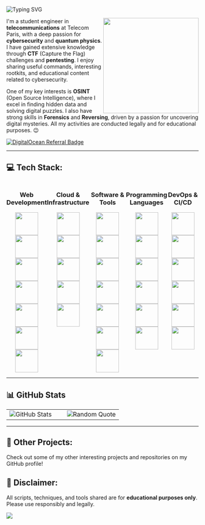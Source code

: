 
![Typing SVG](https://readme-typing-svg.demolab.com?font=Righteous&size=60&pause=1000&color=44E0E4&background=FFEED500&center=true&width=1000&height=100&lines=Hello,+I'm+Alexis) 

<img height="250px" src="https://user-images.githubusercontent.com/74038190/229223156-0cbdaba9-3128-4d8e-8719-b6b4cf741b67.gif" align="right" />

I'm a student engineer in **telecommunications** at Telecom Paris, with a deep passion for **cybersecurity** and **quantum physics**. I have gained extensive knowledge through **CTF** (Capture the Flag) challenges and **pentesting**. I enjoy sharing useful commands, interesting rootkits, and educational content related to cybersecurity.

One of my key interests is **OSINT** (Open Source Intelligence), where I excel in finding hidden data and solving digital puzzles. I also have strong skills in **Forensics** and **Reversing**, driven by a passion for uncovering digital mysteries. All my activities are conducted legally and for educational purposes. 😉

[![DigitalOcean Referral Badge](https://web-platforms.sfo2.digitaloceanspaces.com/WWW/Badge%203.svg)](https://www.digitalocean.com/?refcode=7b68c8d3da34&utm_campaign=Referral_Invite&utm_medium=Referral_Program&utm_source=badge)

---

## 💻 Tech Stack:

<div style="
    display: flex;
    flex-wrap: nowrap;
">
<div align="center">
    <h3 style="text-align: center;">Web Development</h3>
      <img src="https://skillicons.dev/icons?i=js" width="60">
      <img src="https://skillicons.dev/icons?i=html" width="60">
      <img src="https://skillicons.dev/icons?i=css" width="60">
      <img src="https://skillicons.dev/icons?i=vue" width="60">
      <img src="https://skillicons.dev/icons?i=ts" width="60">
      <img src="https://skillicons.dev/icons?i=react" width="60">
      <img src="https://skillicons.dev/icons?i=php" width="60">
  </div>
  
  <div align="center">
    <h3 style="text-align: center;">Cloud &amp; Infrastructure</h3>
      <img src="https://skillicons.dev/icons?i=aws" width="60">
      <img src="https://skillicons.dev/icons?i=gcp" width="60">
      <img src="https://skillicons.dev/icons?i=azure" width="60">
      <img src="https://skillicons.dev/icons?i=terraform" width="60">
      <img src="https://skillicons.dev/icons?i=windows" width="60">
  </div>
  
  <div align="center">
    <h3 style="text-align: center;">Software &amp; Tools</h3>
      <img src="https://skillicons.dev/icons?i=ae" width="60">
      <img src="https://skillicons.dev/icons?i=au" width="60">
      <img src="https://skillicons.dev/icons?i=blender" width="60">
      <img src="https://skillicons.dev/icons?i=figma" width="60">
      <img src="https://skillicons.dev/icons?i=ps" width="60">
      <img src="https://skillicons.dev/icons?i=notion" width="60">
      <img src="https://skillicons.dev/icons?i=pr" width="60">
  </div>
  
  <div align="center">
    <h3 style="text-align: center;">Programming Languages</h3>
      <img src="https://skillicons.dev/icons?i=rust" width="60">
      <img src="https://skillicons.dev/icons?i=py" width="60">
      <img src="https://skillicons.dev/icons?i=go" width="60">
      <img src="https://skillicons.dev/icons?i=cpp" width="60">
      <img src="https://skillicons.dev/icons?i=c" width="60">
      <img src="https://skillicons.dev/icons?i=cs" width="60">
  </div>
  
  <div align="center">
    <h3 style="text-align: center;">DevOps &amp; CI/CD</h3>
      <img src="https://skillicons.dev/icons?i=bash" width="60">
      <img src="https://skillicons.dev/icons?i=docker" width="60">
      <img src="https://skillicons.dev/icons?i=git" width="60">
      <img src="https://skillicons.dev/icons?i=github" width="60">
      <img src="https://skillicons.dev/icons?i=gitlab" width="60">
      <img src="https://skillicons.dev/icons?i=kubernetes" width="60">
  </div>
</div>


---

## 📊 GitHub Stats

<div align="center">
    <table>
  <tr>
    <td align="center" style="padding-right: 20px;">
      <img src="https://github-readme-streak-stats.herokuapp.com/?user=alexisdevpro&theme=radical&hide_border=false" alt="GitHub Stats">
    </td>
    <td align="center" style="padding-left: 20px;">
      <img src="https://quotes-github-readme.vercel.app/api?type=vertical&theme=radical&hide_border=false" alt="Random Quote">
    </td>
  </tr>
</table>
</div>

---

## 🌟 Other Projects:
Check out some of my other interesting projects and repositories on my GitHub profile!



## 📝 Disclaimer:
All scripts, techniques, and tools shared are for **educational purposes only**. Please use responsibly and legally.

[![](https://visitcount.itsvg.in/api?id=alexisdevpro&icon=1&color=11)](https://visitcount.itsvg.in)

